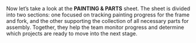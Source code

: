 Now let’s take a look at the **PAINTING & PARTS** sheet. The sheet is divided into two sections: one focused on tracking painting progress for the frame and fork, and the other supporting the collection of all necessary parts for assembly. Together, they help the team monitor progress and determine which projects are ready to move into the next stage.
